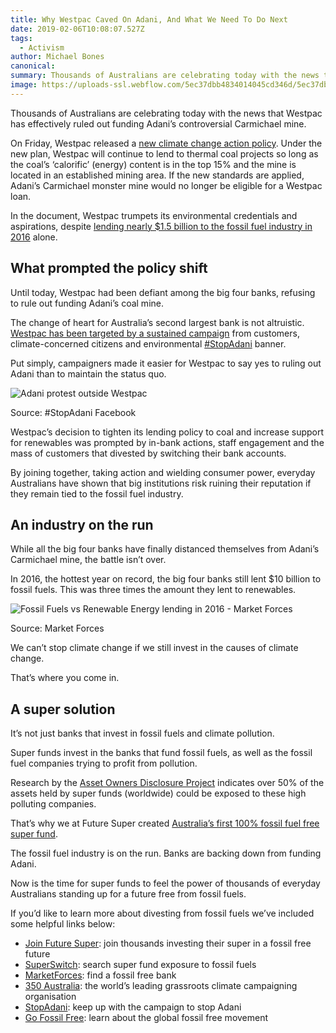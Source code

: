 ```yaml
---
title: Why Westpac Caved On Adani, And What We Need To Do Next
date: 2019-02-06T10:08:07.527Z
tags: 
  - Activism
author: Michael Bones
canonical: 
summary: Thousands of Australians are celebrating today with the news that Westpac has all but ruled out funding Adani’s controversial Carmichael mine. On Friday, Westpac released a new climate change action policy which effectively rules them out from funding Adani’s monster mine.
image: https://uploads-ssl.webflow.com/5ec37dbb4834014045cd346d/5ec37dbc4834017b5ccd3ba6_Dirty-hands-compressor.jpeg
---
```


Thousands of Australians are celebrating today with the news that Westpac has effectively ruled out funding Adani’s controversial Carmichael mine.

On Friday, Westpac released a [new climate change action policy](https://www.westpac.com.au/content/dam/public/wbc/documents/pdf/aw/sustainability/WestpacCCEActionPlan.pdf). Under the new plan, Westpac will continue to lend to thermal coal projects so long as the coal’s ‘calorific’ (energy) content is in the top 15% and the mine is located in an established mining area. If the new standards are applied, Adani’s Carmichael monster mine would no longer be eligible for a Westpac loan.

In the document, Westpac trumpets its environmental credentials and aspirations, despite [lending nearly $1.5 billion to the fossil fuel industry in 2016](https://www.marketforces.org.au/2016lending/) alone.

What prompted the policy shift
------------------------------

Until today, Westpac had been defiant among the big four banks, refusing to rule out funding Adani’s coal mine.

The change of heart for Australia’s second largest bank is not altruistic. [Westpac has been targeted by a sustained campaign](https://www.myfuturesuper.com.au/blog/stop-adani-follow-the-money-to-super-funds-and-banks) from customers, climate-concerned citizens and environmental [#StopAdani](http://www.stopadani.com/) banner.  

Put simply, campaigners made it easier for Westpac to say yes to ruling out Adani than to maintain the status quo.

![Adani protest outside Westpac](https://uploads-ssl.webflow.com/5ec37dbb4834014045cd346d/5ec37dbc4834015467cd3d26_stopadaniwestpac.jpg)

Source: #StopAdani Facebook

Westpac’s decision to tighten its lending policy to coal and increase support for renewables was prompted by in-bank actions, staff engagement and the mass of customers that divested by switching their bank accounts.

By joining together, taking action and wielding consumer power, everyday Australians have shown that big institutions risk ruining their reputation if they remain tied to the fossil fuel industry.

An industry on the run
----------------------

While all the big four banks have finally distanced themselves from Adani’s Carmichael mine, the battle isn’t over.

In 2016, the hottest year on record, the big four banks still lent $10 billion to fossil fuels. This was three times the amount they lent to renewables.

![Fossil Fuels vs Renewable Energy lending in 2016 - Market Forces](https://uploads-ssl.webflow.com/5ec37dbb4834014045cd346d/5ec37dbc483401f9d7cd3d16_marketforces-graph.png)

Source: Market Forces

We can’t stop climate change if we still invest in the causes of climate change.

That’s where you come in.

A super solution
----------------

It’s not just banks that invest in fossil fuels and climate pollution.

Super funds invest in the banks that fund fossil fuels, as well as the fossil fuel companies trying to profit from pollution.

Research by the [Asset Owners Disclosure Project](http://aodproject.net/) indicates over 50% of the assets held by super funds (worldwide) could be exposed to these high polluting companies.

That’s why we at Future Super created [Australia’s first 100% fossil fuel free super fund](https://www.myfuturesuper.com.au/switch/join-future-super?utm_campaign=BlogWestpacAdani&utm_medium=Blog&utm_source=Website&utm_content=Text&utm_safe=).

The fossil fuel industry is on the run. Banks are backing down from funding Adani.

Now is the time for super funds to feel the power of thousands of everyday Australians standing up for a future free from fossil fuels.

If you’d like to learn more about divesting from fossil fuels we’ve included some helpful links below:

*   [Join Future Super](https://www.myfuturesuper.com.au/switch/join-future-super?utm_campaign=BlogWestpacAdani&utm_medium=Blog&utm_source=Website&utm_content=Text&utm_safe=): join thousands investing their super in a fossil free future
*   [SuperSwitch](http://www.superswitch.org.au): search super fund exposure to fossil fuels
*   [MarketForces](http://www.marketforces.org.au): find a fossil free bank
*   [350 Australia](https://350.org.au/): the world’s leading grassroots climate campaigning organisation
*   [StopAdani](http://www.stopadani.com): keep up with the campaign to stop Adani
*   [Go Fossil Free](https://gofossilfree.org/): learn about the global fossil free movement

